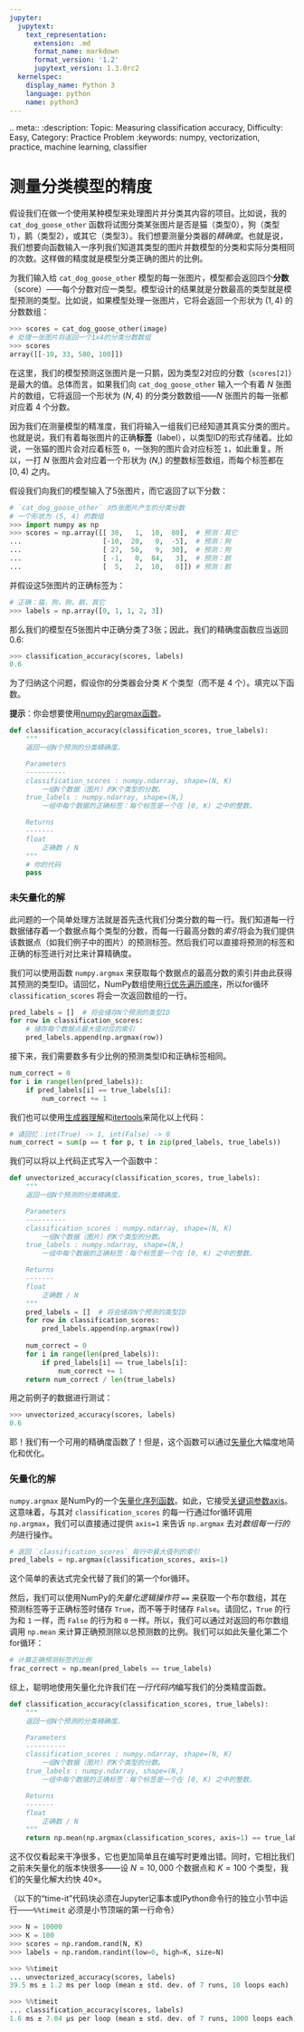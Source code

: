 ```yaml
---
jupyter:
  jupytext:
    text_representation:
      extension: .md
      format_name: markdown
      format_version: '1.2'
      jupytext_version: 1.3.0rc2
  kernelspec:
    display_name: Python 3
    language: python
    name: python3
---
```


<!-- #raw raw_mimetype="text/restructuredtext" -->
.. meta::
   :description: Topic: Measuring classification accuracy, Difficulty: Easy, Category: Practice Problem
   :keywords: numpy, vectorization, practice, machine learning, classifier
<!-- #endraw -->

<!-- #region -->
# 测量分类模型的精度
假设我们在做一个使用某种模型来处理图片并分类其内容的项目。比如说，我的 `cat_dog_goose_other` 函数将试图分类某张图片是否是猫（类型0），狗（类型1），鹅（类型2），或其它（类型3）。我们想要测量分类器的*精确度*。也就是说，我们想要向函数输入一序列我们知道其类型的图片并数模型的分类和实际分类相同的次数。这样做的精度就是模型分类正确的图片的比例。

为我们输入给 `cat_dog_goose_other` 模型的每一张图片，模型都会返回四个**分数**（score）——每个分数对应一类型。模型设计的结果就是分数最高的类型就是模型预测的类型。比如说，如果模型处理一张图片，它将会返回一个形状为 $(1, 4)$ 的分数数组：

```python
>>> scores = cat_dog_goose_other(image)
# 处理一张图片将返回一个1x4的分类分数数组
>>> scores
array([[-10, 33, 580, 100]])
```
在这里，我们的模型预测这张图片是一只鹅，因为类型2对应的分数（`scores[2]`）是最大的值。总体而言，如果我们向 `cat_dog_goose_other` 输入一个有着 $N$ 张图片的数组，它将返回一个形状为 $(N, 4)$ 的分类分数数组——$N$ 张图片的每一张都对应着 $4$ 个分数。

因为我们在测量模型的精准度，我们将输入一组我们已经知道其真实分类的图片。也就是说，我们有着每张图片的正确**标签**（label），以类型ID的形式存储着。比如说，一张猫的图片会对应着标签 `0`，一张狗的图片会对应标签 `1`，如此重复。所以，一打 $N$ 张图片会对应着一个形状为 $(N,)$ 的整数标签数组，而每个标签都在 $[0, 4)$ 之内。

假设我们向我们的模型输入了5张图片，而它返回了以下分数：
```python
# `cat_dog_goose_other` 对5张图片产生的分类分数
# 一个形状为 (5, 4) 的数组
>>> import numpy as np
>>> scores = np.array([[ 30,   1,  10,  80],  # 预测：其它
...                    [-10,  20,   0,  -5],  # 预测：狗
...                    [ 27,  50,   9,  30],  # 预测：狗
...                    [ -1,   0,  84,   3],  # 预测：鹅
...                    [  5,   2,  10,   0]]) # 预测：鹅
``` 

并假设这5张图片的正确标签为：
```python
# 正确：猫，狗，狗，鹅，其它
>>> labels = np.array([0, 1, 1, 2, 3])
```

那么我们的模型在5张图片中正确分类了3张；因此，我们的精确度函数应当返回0.6:
```python
>>> classification_accuracy(scores, labels)
0.6
```

为了归纳这个问题，假设你的分类器会分类 $K$ 个类型（而不是 $4$ 个）。填完以下函数。

**提示**：你会想要使用[numpy的argmax函数](https://docs.scipy.org/doc/numpy/reference/generated/numpy.argmax.html#numpy.argmax)。

```python
def classification_accuracy(classification_scores, true_labels):
    """
    返回一组N个预测的分类精确度。

    Parameters
    ----------
    classification_scores : numpy.ndarray, shape=(N, K)
        一组N个数据（图片）的K个类型的分数。
    true_labels : numpy.ndarray, shape=(N,)
        一组中每个数据的正确标签：每个标签是一个在 [0, K) 之中的整数。

    Returns
    -------
    float
        正确数 / N
    """
    # 你的代码
    pass

```
<!-- #endregion -->

<!-- #region -->
### 未矢量化的解
此问题的一个简单处理方法就是首先迭代我们分类分数的每一行。我们知道每一行数据储存着一个数据点每个类型的分数，而每一行最高分数的*索引*将会为我们提供该数据点（如我们例子中的图片）的预测标签。然后我们可以直接将预测的标签和正确的标签进行对比来计算精确度。

我们可以使用函数 `numpy.argmax` 来获取每个数据点的最高分数的索引并由此获得其预测的类型ID。请回忆，NumPy数组使用[行优先遍历顺序](https://cn.pythonlikeyoumeanit.com/Module3_IntroducingNumpy/ArrayTraversal.html#How-to-Traverse-an-Array:-Row-major-%28C%29-vs-Column-major-%28F%29-Traversal-Ordering)，所以for循环 `classification_scores` 将会一次返回数组的一行。

```python
pred_labels = []  # 将会储存N个预测的类型ID
for row in classification_scores:
    # 储存每个数据点最大值对应的索引
    pred_labels.append(np.argmax(row))  
```

接下来，我们需要数多有少比例的预测类型ID和正确标签相同。

```python
num_correct = 0
for i in range(len(pred_labels)):
    if pred_labels[i] == true_labels[i]:
        num_correct += 1
```

我们也可以使用[生成器理解](https://cn.pythonlikeyoumeanit.com/Module2_EssentialsOfPython/Generators_and_Comprehensions.html#Creating-your-own-generator:-generator-comprehensions)和[itertools](https://cn.pythonlikeyoumeanit.com/Module2_EssentialsOfPython/Itertools.html)来简化以上代码：

```python
# 请回忆：int(True) -> 1, int(False) -> 0
num_correct = sum(p == t for p, t in zip(pred_labels, true_labels)) 
```

我们可以将以上代码正式写入一个函数中：

```python
def unvectorized_accuracy(classification_scores, true_labels):
    """
    返回一组N个预测的分类精确度。

    Parameters
    ----------
    classification_scores : numpy.ndarray, shape=(N, K)
        一组N个数据（图片）的K个类型的分数。
    true_labels : numpy.ndarray, shape=(N,)
        一组中每个数据的正确标签：每个标签是一个在 [0, K) 之中的整数。

    Returns
    -------
    float
        正确数 / N
    """
    pred_labels = []  # 将会储存N个预测的类型ID
    for row in classification_scores:
        pred_labels.append(np.argmax(row))
    
    num_correct = 0
    for i in range(len(pred_labels)):
        if pred_labels[i] == true_labels[i]:
            num_correct += 1
    return num_correct / len(true_labels)
```
用之前例子的数据进行测试：
```python
>>> unvectorized_accuracy(scores, labels)
0.6
```
耶！我们有一个可用的精确度函数了！但是，这个函数可以通过[矢量化](https://cn.pythonlikeyoumeanit.com/Module3_IntroducingNumpy/VectorizedOperations.html)大幅度地简化和优化。
<!-- #endregion -->

<!-- #region -->
### 矢量化的解
`numpy.argmax` 是NumPy的一个[矢量化序列函数](https://cn.pythonlikeyoumeanit.com/Module3_IntroducingNumpy/VectorizedOperations.html#Sequential-Functions)。如此，它接受[关键词参数axis](https://cn.pythonlikeyoumeanit.com/Module3_IntroducingNumpy/VectorizedOperations.html#Specifying-the-axis-Keyword-Argument-in-Sequential-NumPy-Functions)。这意味着，与其对 `classification_scores` 的每一行通过for循环调用 `np.argmax`，我们可以直接通过提供 `axis=1` 来告诉 `np.argmax` 去对*数组每一行的列*进行操作。

```python
# 返回 `classification_scores` 每行中最大值列的索引
pred_labels = np.argmax(classification_scores, axis=1)
```
这个简单的表达式完全代替了我们的第一个for循环。

然后，我们可以使用NumPy的*矢量化逻辑操作符* `==` 来获取一个布尔数组，其在预测标签等于正确标签时储存 `True`，而不等于时储存 `False`。请回忆，`True` 的行为和 `1` 一样，而 `False` 的行为和 `0` 一样。所以，我们可以通过对返回的布尔数组调用 `np.mean` 来计算正确预测除以总预测数的比例。我们可以如此矢量化第二个for循环：

```python
# 计算正确预测标签的比例
frac_correct = np.mean(pred_labels == true_labels)
```

综上，聪明地使用矢量化允许我们在*一行代码内*编写我们的分类精度函数。

```python
def classification_accuracy(classification_scores, true_labels):
    """
    返回一组N个预测的分类精确度。

    Parameters
    ----------
    classification_scores : numpy.ndarray, shape=(N, K)
        一组N个数据（图片）的K个类型的分数。
    true_labels : numpy.ndarray, shape=(N,)
        一组中每个数据的正确标签：每个标签是一个在 [0, K) 之中的整数。

    Returns
    -------
    float
        正确数 / N
    """
    return np.mean(np.argmax(classification_scores, axis=1) == true_labels)
```

这不仅仅看起来干净很多，它也更加简单且在编写时更难出错。同时，它相比我们之前未矢量化的版本快很多——设 $N=10,000$ 个数据点和 $K=100$ 个类型，我们的矢量化解大约快 $40\times$。 

（以下的“time-it”代码块必须在Jupyter记事本或IPython命令行的独立小节中运行——`%%timeit` 必须是小节顶端的第一行命令）

```python
>>> N = 10000
>>> K = 100
>>> scores = np.random.rand(N, K)
>>> labels = np.random.randint(low=0, high=K, size=N)
```
```python
>>> %%timeit
... unvectorized_accuracy(scores, labels)
39.5 ms ± 1.2 ms per loop (mean ± std. dev. of 7 runs, 10 loops each)
```

```python
>>> %%timeit
... classification_accuracy(scores, labels)
1.6 ms ± 7.04 µs per loop (mean ± std. dev. of 7 runs, 1000 loops each)
```
<!-- #endregion -->
